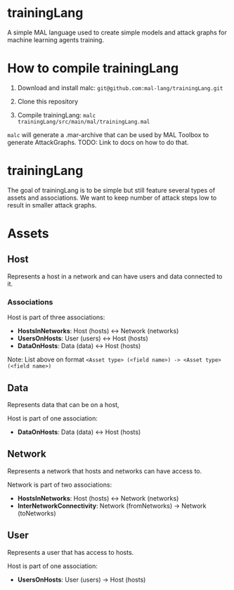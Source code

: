 # trainingLang
A simple MAL language used to create simple models and attack graphs for machine learning agents training.

# How to compile trainingLang

1. Download and install malc: `git@github.com:mal-lang/trainingLang.git`

2. Clone this repository

3. Compile trainingLang: `malc trainingLang/src/main/mal/trainingLang.mal`

`malc` will generate a .mar-archive that can be used by MAL Toolbox to generate AttackGraphs.
TODO: Link to docs on how to do that.

# trainingLang
The goal of trainingLang is to be simple but still feature several types of assets and associations.
We want to keep number of attack steps low to result in smaller attack graphs.

# Assets

## Host

Represents a host in a network and can have users and data connected to it.

### Associations 

Host is part of three associations:
- **HostsInNetworks**: Host (hosts) <-> Network (networks)
- **UsersOnHosts**: User (users) <-> Host (hosts)
- **DataOnHosts**: Data (data) <-> Host (hosts)

Note: List above on format `<Asset type> (<field name>) -> <Asset type> (<field name>)`

## Data

Represents data that can be on a host,

Host is part of one association:
- **DataOnHosts**: Data (data) <-> Host (hosts)


## Network

Represents a network that hosts and networks can have access to.

Network is part of two associations:
- **HostsInNetworks**: Host (hosts) <-> Network (networks)
- **InterNetworkConnectivity**:  Network (fromNetworks) -> Network (toNetworks)


## User

Represents a user that has access to hosts.

Host is part of one association:
- **UsersOnHosts**: User (users) -> Host (hosts)
